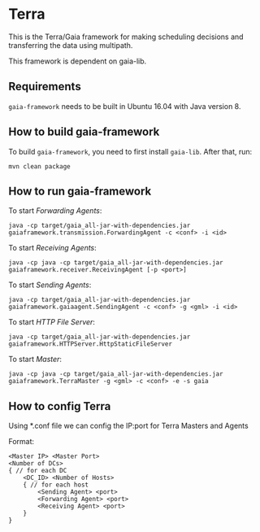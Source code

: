 # Terra
This is the Terra/Gaia framework for making scheduling decisions and transferring the data using multipath.

This framework is dependent on gaia-lib.

## Requirements

`gaia-framework` needs to be built in Ubuntu 16.04 with Java version 8.

## How to build gaia-framework

To build `gaia-framework`, you need to first install `gaia-lib`. After that, run:

``mvn clean package``


## How to run gaia-framework

To start *Forwarding Agents*:

```
java -cp target/gaia_all-jar-with-dependencies.jar gaiaframework.transmission.ForwardingAgent -c <conf> -i <id>

```

To start *Receiving Agents*:

```
java -cp java -cp target/gaia_all-jar-with-dependencies.jar gaiaframework.receiver.ReceivingAgent [-p <port>]
```

To start *Sending Agents*:

```
java -cp target/gaia_all-jar-with-dependencies.jar gaiaframework.gaiaagent.SendingAgent -c <conf> -g <gml> -i <id>
```

To start *HTTP File Server*:
```
java -cp target/gaia_all-jar-with-dependencies.jar gaiaframework.HTTPServer.HttpStaticFileServer
```

To start *Master*:

```
java -cp java -cp target/gaia_all-jar-with-dependencies.jar gaiaframework.TerraMaster -g <gml> -c <conf> -e -s gaia
```

## How to config Terra
Using *.conf file we can config the IP:port for Terra Masters and Agents


Format:

```
<Master IP> <Master Port>
<Number of DCs>
{ // for each DC
    <DC_ID> <Number of Hosts>
    { // for each host
        <Sending Agent> <port>
        <Forwarding Agent> <port>
        <Receiving Agent> <port>
    }
}
```
 
